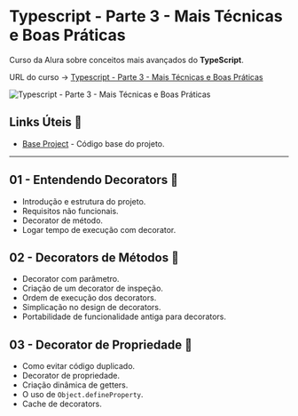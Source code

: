 # Typescript - Parte 3 - Mais Técnicas e Boas Práticas

Curso da Alura sobre conceitos mais avançados do **TypeScript**.

URL do curso -> [Typescript - Parte 3 - Mais Técnicas e Boas Práticas](https://cursos.alura.com.br/course/typescript-tecnicas-boas-praticas)

![Typescript - Parte 3 - Mais Técnicas e Boas Práticas](https://www.alura.com.br/assets/api/share/curso-typescript-tecnicas-boas-praticas.png)

## Links Úteis &#x1F517;
* [Base Project](https://github.com/alura-cursos/typescript-curso-3/archive/f4398d11cf4a7b0fd5adf9d387ce9e0f985242a0.zip) - Código base do projeto.

***

## 01 - Entendendo Decorators &#x1F516;
* Introdução e estrutura do projeto.
* Requisitos não funcionais.
* Decorator de método.
* Logar tempo de execução com decorator.

## 02 - Decorators de Métodos &#x1F516;
* Decorator com parâmetro.
* Criação de um decorator de inspeção.
* Ordem de execução dos decorators.
* Simplicação no design de decorators.
* Portabilidade de funcionalidade antiga para decorators.

## 03 - Decorator de Propriedade &#x1F516;
* Como evitar código duplicado.
* Decorator de propriedade.
* Criação dinâmica de getters.
* O uso de `Object.defineProperty`.
* Cache de decorators.